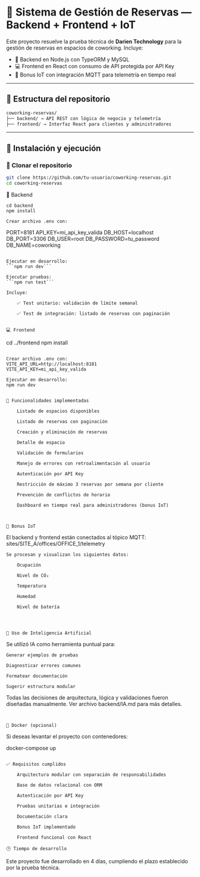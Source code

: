 # 🧭 Sistema de Gestión de Reservas — Backend + Frontend + IoT

Este proyecto resuelve la prueba técnica de **Darien Technology** para la gestión de reservas en espacios de coworking. Incluye:

- 📘 Backend en Node.js con TypeORM y MySQL  
- 💻 Frontend en React con consumo de API protegida por API Key  
- 📡 Bonus IoT con integración MQTT para telemetría en tiempo real  


---

## 📁 Estructura del repositorio

```markdown
coworking-reservas/ 
├── backend/ → API REST con lógica de negocio y telemetría 
├── frontend/ → Interfaz React para clientes y administradores
```

---

## 🚀 Instalación y ejecución

### 🔧 Clonar el repositorio

```bash
git clone https://github.com/tu-usuario/coworking-reservas.git
cd coworking-reservas
```

📘 Backend
```
cd backend
npm install
```

```
Crear archivo .env con:
```
PORT=8181
API_KEY=mi_api_key_valida
DB_HOST=localhost
DB_PORT=3306
DB_USER=root
DB_PASSWORD=tu_password
DB_NAME=coworking
```

Ejecutar en desarrollo:
```npm run dev```

Ejecutar pruebas:
```npm run test```

Incluye:

    ✅ Test unitario: validación de límite semanal

    ✅ Test de integración: listado de reservas con paginación


💻 Frontend
```
cd ../frontend
npm install
```

Crear archivo .env con:
VITE_API_URL=http://localhost:8181
VITE_API_KEY=mi_api_key_valida

Ejecutar en desarrollo:
npm run dev


🧩 Funcionalidades implementadas

    Listado de espacios disponibles

    Listado de reservas con paginación

    Creación y eliminación de reservas

    Detalle de espacio

    Validación de formularios

    Manejo de errores con retroalimentación al usuario

    Autenticación por API Key

    Restricción de máximo 3 reservas por semana por cliente

    Prevención de conflictos de horario

    Dashboard en tiempo real para administradores (bonus IoT)



📡 Bonus IoT
```
El backend y frontend están conectados al tópico MQTT:
sites/SITE_A/offices/OFFICE_1/telemetry
```
Se procesan y visualizan los siguientes datos:

    Ocupación

    Nivel de CO₂

    Temperatura

    Humedad

    Nivel de batería




🧠 Uso de Inteligencia Artificial
```
Se utilizó IA como herramienta puntual para:

    Generar ejemplos de pruebas

    Diagnosticar errores comunes

    Formatear documentación

    Sugerir estructura modular

Todas las decisiones de arquitectura, lógica y validaciones fueron diseñadas manualmente. Ver archivo backend/IA.md para más detalles.
```


🐳 Docker (opcional)
```

Si deseas levantar el proyecto con contenedores:

docker-compose up
```

✅ Requisitos cumplidos

    Arquitectura modular con separación de responsabilidades

    Base de datos relacional con ORM

    Autenticación por API Key

    Pruebas unitarias e integración

    Documentación clara

    Bonus IoT implementado

    Frontend funcional con React

🕒 Tiempo de desarrollo
```

Este proyecto fue desarrollado en 4 días, cumpliendo el plazo establecido por la prueba técnica.
``` 
